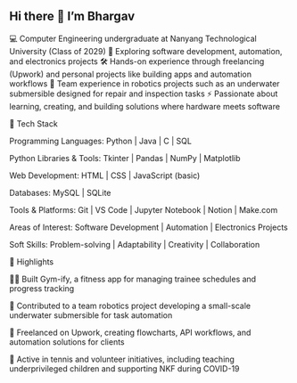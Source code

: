 ## Hi there 👋 I’m Bhargav
💻 Computer Engineering undergraduate at Nanyang Technological University (Class of 2029)
🌟 Exploring software development, automation, and electronics projects
🛠️ Hands-on experience through freelancing (Upwork) and personal projects like building apps and automation workflows
🤝 Team experience in robotics projects such as an underwater submersible designed for repair and inspection tasks
⚡ Passionate about learning, creating, and building solutions where hardware meets software

🚀 Tech Stack

Programming Languages:
Python | Java | C | SQL

Python Libraries & Tools:
Tkinter | Pandas | NumPy | Matplotlib

Web Development:
HTML | CSS | JavaScript (basic)

Databases:
MySQL | SQLite

Tools & Platforms:
Git | VS Code | Jupyter Notebook | Notion | Make.com

Areas of Interest:
Software Development | Automation | Electronics Projects

Soft Skills:
Problem-solving | Adaptability | Creativity | Collaboration

📌 Highlights

👨‍💻 Built Gym-ify, a fitness app for managing trainee schedules and progress tracking

🌊 Contributed to a team robotics project developing a small-scale underwater submersible for task automation

🤝 Freelanced on Upwork, creating flowcharts, API workflows, and automation solutions for clients

🎾 Active in tennis and volunteer initiatives, including teaching underprivileged children and supporting NKF during COVID-19

<!--
**bagu2005/bagu2005** is a ✨ _special_ ✨ repository because its `README.md` (this file) appears on your GitHub profile.

Here are some ideas to get you started:
